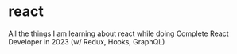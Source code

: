 # react
All the things I am learning about react while doing Complete React Developer in 2023 (w/ Redux, Hooks, GraphQL)
